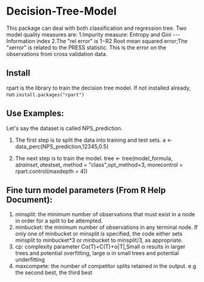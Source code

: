 # Decision-Tree-Model
This package can deal with both classification and regression tree. Two model quality measures are:
1.Impurity measure: Entropy and Gini --- Information index 
2.The "rel error" is 1−R2  Root mean squared error;The "xerror" is related to the PRESS statistic. This is the error on the observations from cross validation data.

## Install
rpart is the library to train the decision tree model. If not installed already, run 
```install.packages("rpart")```

## Use Examples:
Let's say the dataset is called NPS_prediction.

1. The first step is to split the data into training and test sets.
a <- data_perc(NPS_prediction,12345,0.5)

2. The next step is to train the model.
tree <- tree(model_formula, a$trainset, a$testset, method = "class",opt_method=3, morecontrol = rpart.control(maxdepth = 4))

## Fine turn model parameters (From R Help Document):
1. minsplit: the minimum number of observations that must exist in a node in order for a split to be attempted.
2. minbucket: the minimum number of observations in any terminal <leaf> node. If only one of minbucket or minsplit is specified, the code either sets minsplit to minbucket*3 or minbucket to minsplit/3, as appropriate.
3. cp: complexity parameter
  Cα(T)=C(T)+α|T|,Small α results in larger trees and potential overfitting, large α in small trees and potential underfitting
4. maxcompete: the number of competitor splits retained in the output. e.g the second best, the third best
